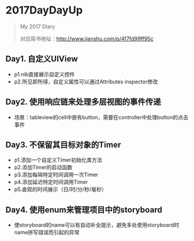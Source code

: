 # 2017DayDayUp
> My 2017 Diary
> 
> 对应简书地址：http://www.jianshu.com/p/4f7fd99ff95c


## Day1. 自定义UIView
* p1.nib直接展示自定义控件  
* p2.所见即所得，自定义属性可以通过Attributes inspector修改
 
## Day2. 使用响应链来处理多层视图的事件传递
* 场景：tableview的cell中嵌有button，需要在controller中处理button的点击事件

## Day3. 不保留其目标对象的Timer
* p1.添加一个自定义Timer初始化类方法
* p2.添加Timer的启动函数
* p3.添加每隔特定时间调用一次Timer
* p4.添加延迟特定时间调用Timer
* p5.直观的时间展示（日/时/分/秒/毫秒）

## Day4. 使用enum来管理项目中的storyboard
* 使storyboard的name可以有自动补全提示，避免多处使用storyboard时name拼写错误而引起的异常


